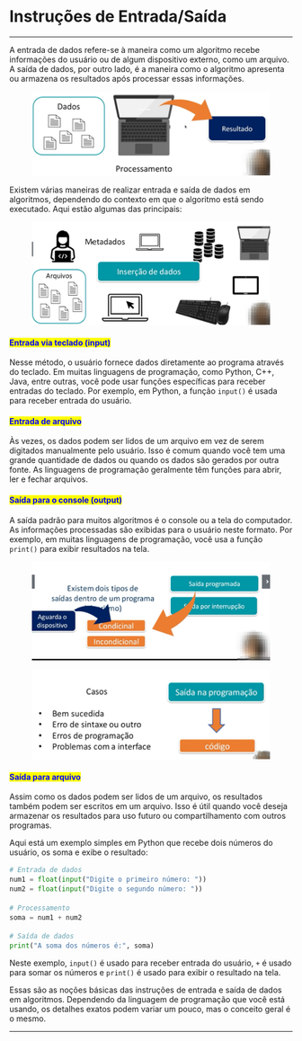 # Instruções de Entrada/Saída

***

A entrada de dados refere-se à maneira como um algoritmo recebe informações do usuário ou de algum dispositivo externo, como um arquivo. A saída de dados, por outro lado, é a maneira como o algoritmo apresenta ou armazena os resultados após processar essas informações.

<figure><img src="../.gitbook/assets/image (14) (1).png" alt=""><figcaption></figcaption></figure>

Existem várias maneiras de realizar entrada e saída de dados em algoritmos, dependendo do contexto em que o algoritmo está sendo executado. Aqui estão algumas das principais:

<figure><img src="../.gitbook/assets/image (15) (1).png" alt=""><figcaption></figcaption></figure>

#### <mark style="color:blue;">**Entrada via teclado (input)**</mark>

Nesse método, o usuário fornece dados diretamente ao programa através do teclado. Em muitas linguagens de programação, como Python, C++, Java, entre outras, você pode usar funções específicas para receber entradas do teclado. Por exemplo, em Python, a função `input()` é usada para receber entrada do usuário.

#### <mark style="color:blue;">**Entrada de arquivo**</mark>

Às vezes, os dados podem ser lidos de um arquivo em vez de serem digitados manualmente pelo usuário. Isso é comum quando você tem uma grande quantidade de dados ou quando os dados são gerados por outra fonte. As linguagens de programação geralmente têm funções para abrir, ler e fechar arquivos.

#### <mark style="color:blue;">**Saída para o console (output)**</mark>

A saída padrão para muitos algoritmos é o console ou a tela do computador. As informações processadas são exibidas para o usuário neste formato. Por exemplo, em muitas linguagens de programação, você usa a função `print()` para exibir resultados na tela.

<figure><img src="../.gitbook/assets/image (16) (1).png" alt=""><figcaption></figcaption></figure>

<figure><img src="../.gitbook/assets/image (17) (1).png" alt=""><figcaption></figcaption></figure>

#### <mark style="color:blue;">**Saída para arquivo**</mark>

Assim como os dados podem ser lidos de um arquivo, os resultados também podem ser escritos em um arquivo. Isso é útil quando você deseja armazenar os resultados para uso futuro ou compartilhamento com outros programas.

Aqui está um exemplo simples em Python que recebe dois números do usuário, os soma e exibe o resultado:

```python
# Entrada de dados
num1 = float(input("Digite o primeiro número: "))
num2 = float(input("Digite o segundo número: "))

# Processamento
soma = num1 + num2

# Saída de dados
print("A soma dos números é:", soma)

```

Neste exemplo, `input()` é usado para receber entrada do usuário, `+` é usado para somar os números e `print()` é usado para exibir o resultado na tela.

Essas são as noções básicas das instruções de entrada e saída de dados em algoritmos. Dependendo da linguagem de programação que você está usando, os detalhes exatos podem variar um pouco, mas o conceito geral é o mesmo.

***
